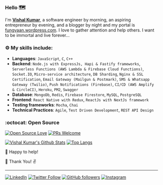 ### Hello :world_map:

I'm **[Vishal Kumar](https://www.linkedin.com/in/the-vishal-kumar/)**, a software engineer by morning, an aspiring entrepreneur by evening, and a blogger by night and my portal is [fungyaan.wordpress.com](https://fungyaan.wordpress.com). I love to gather attention and help others. I want to be immortal and live forever…

### :gear: My skills include:

- **Languages**: `JavaScript`, `C`, `C++`
- **Backend**: `Node.js with ExpressJs, Hapi & Fastify frameworks`, `Serverless Functions (AWS Lambda & Firebase Cloud Functions)`, `Socket.IO`, `Micro-service architecture`, `DB Sharding`, `Nginx & SSL Certification`, `Email Gateway (Mailgun & Postmark)`, `SMS & Whatsapp Gateway (Twilio)`, `Push Notifications (Firebase)`, `CI/CD (AWS Amplify & CircleCI)`, `Heroku`, `PM2`, `Swagger`
- **Database**: `MongoDb`, `Redis`, `Firebase Firestore`, `MySQL`, `PostgreSQL`
- **Frontend**: `React Native with Redux`, `ReactJs with NextJs framework`
- **Testing frameworks**: `Mocha`, `Chai`
- **Technical Practices**: `Agile`, `Test Driven Development`, `REST API Design`

### :octocat: Open Source

[![Open Source Love](https://badges.frapsoft.com/os/v2/open-source.svg?v=103)](https://github.com/the-vishal-kumar/) [![PRs Welcome](https://img.shields.io/badge/PRs-welcome-brightgreen.svg?style=flat&logo=github)](https://github.com/the-vishal-kumar?tab=repositories)

[![Vishal Kumar's Github Stats](https://github-readme-stats.vercel.app/api?username=the-vishal-kumar)](https://github.com/the-vishal-kumar/)
[![Top Langs](https://github-readme-stats.vercel.app/api/top-langs/?username=the-vishal-kumar)](https://github.com/the-vishal-kumar/)

:handshake: Happy to help!

:hugs: Thank You! :v:

----

[![LinkedIn](https://img.shields.io/static/v1.svg?label=LinkedIn&message=@the-vishal-kumar&logo=linkedin&style=flat&color=blue)](https://www.linkedin.com/in/the-vishal-kumar/) [![Twitter Follow](https://img.shields.io/twitter/follow/the_vishalkr?style=social)](https://twitter.com/the_vishalkr) [![GitHub followers](https://img.shields.io/github/followers/the-vishal-kumar.svg?label=Follow%20@the-vishal-kumar&style=social)](https://github.com/the-vishal-kumar/) [![Instagram](https://img.shields.io/static/v1.svg?label=Instagram&message=the_vishal_kumar&logo=instagram)](https://instagram.com/the_vishal_kumar)
